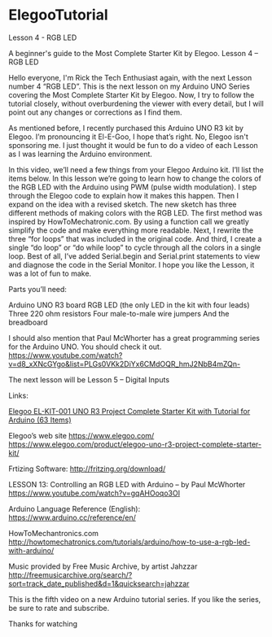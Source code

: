 # ElegooTutorial
Lesson 4 - RGB LED

A beginner's guide to the Most Complete Starter Kit by Elegoo.  Lesson 4 – RGB LED

Hello everyone, I'm Rick the Tech Enthusiast again, with the next Lesson number 4 “RGB LED”.  This is the next lesson on my Arduino UNO Series covering the Most Complete Starter Kit by Elegoo.   Now, I try to follow the tutorial closely, without overburdening the viewer with every detail, but I will point out any changes or corrections as I find them.

As mentioned before, I recently purchased this Arduino UNO R3 kit by Elegoo.  I’m pronouncing it El-E-Goo, I hope that’s right.  No, Elegoo isn't sponsoring me.  I just thought it would be fun to do a video of each Lesson as I was learning the Arduino environment. 

In this video, we’ll need a few things from your Elegoo Arduino kit.  I’ll list the items below.  In this lesson we’re going to learn how to change the colors of the RGB LED with the Arduino using PWM (pulse width modulation).  I step through the Elegoo code to explain how it makes this happen.  Then I expand on the idea with a revised sketch.  The new sketch has three different methods of making colors with the RGB LED. The first method was inspired by HowToMechatronic.com.  By using a function call we greatly simplify the code and make everything more readable.  Next, I rewrite the three “for loops” that was included in the original code.  And third, I create a single “do loop” or “do while loop” to cycle through all the colors in a single loop.  Best of all, I’ve added Serial.begin and Serial.print statements to view and diagnose the code in the Serial Monitor.  I hope you like the Lesson, it was a lot of fun to make.

Parts you’ll need:

Arduino UNO R3 board
RGB LED (the only LED in the kit with four leads)
Three 220 ohm resistors
Four male-to-male wire jumpers
And the breadboard

I should also mention that Paul McWhorter has a great programming series for the Arduino UNO.  You should check it out.
https://www.youtube.com/watch?v=d8_xXNcGYgo&list=PLGs0VKk2DiYx6CMdOQR_hmJ2NbB4mZQn-
 
The next lesson will be Lesson 5 – Digital Inputs  

Links:

<a target="_blank" href="https://www.amazon.com/gp/product/B01CZTLHGE/ref=as_li_tl?ie=UTF8&camp=1789&creative=9325&creativeASIN=B01CZTLHGE&linkCode=as2&tag=rmorenojr-20&linkId=ac3601531bad9439bc32c77b0088b741">Elegoo EL-KIT-001 UNO R3 Project Complete Starter Kit with Tutorial for Arduino (63 Items)</a><img src="//ir-na.amazon-adsystem.com/e/ir?t=rmorenojr-20&l=am2&o=1&a=B01CZTLHGE" width="1" height="1" border="0" alt="" style="border:none !important; margin:0px !important;" />

Elegoo’s web site
https://www.elegoo.com/
https://www.elegoo.com/product/elegoo-uno-r3-project-complete-starter-kit/

Frtizing Software:
http://fritzing.org/download/

LESSON 13: Controlling an RGB LED with Arduino – by Paul McWhorter
https://www.youtube.com/watch?v=gqAHOoqo3OI

Arduino Language Reference (English):
https://www.arduino.cc/reference/en/

HowToMechantronics.com
http://howtomechatronics.com/tutorials/arduino/how-to-use-a-rgb-led-with-arduino/

Music provided by Free Music Archive, by artist Jahzzar
http://freemusicarchive.org/search/?sort=track_date_published&d=1&quicksearch=jahzzar

This is the fifth video on a new Arduino tutorial series. If you like the series, be sure to rate and subscribe.

Thanks for watching
